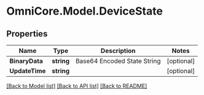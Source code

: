 # OmniCore.Model.DeviceState

## Properties

Name | Type | Description | Notes
------------ | ------------- | ------------- | -------------
**BinaryData** | **string** | Base64 Encoded State String | [optional] 
**UpdateTime** | **string** |  | [optional] 

[[Back to Model list]](../README.md#documentation-for-models) [[Back to API list]](../README.md#documentation-for-api-endpoints) [[Back to README]](../README.md)

